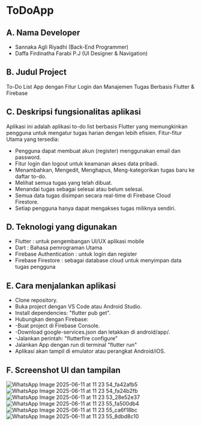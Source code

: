 # ToDoApp

## A. Nama Developer
- Sannaka Agli Riyadhi (Back-End Programmer)
- Daffa Firdinatha Farabi P.J (UI Designer & Navigation)

## B. Judul Project
To-Do List App dengan Fitur Login dan Manajemen Tugas Berbasis Flutter & Firebase

## C. Deskripsi fungsionalitas aplikasi
Aplikasi ini adalah aplikasi to-do list berbasis Flutter yang memungkinkan pengguna untuk mengatur tugas harian dengan lebih efisien.
Fitur-fitur Utama yang tersedia:
 - Pengguna dapat membuat akun (register) menggunakan email dan password.
 - Fitur login dan logout untuk keamanan akses data pribadi.
 - Menambahkan, Mengedit, Menghapus, Meng-kategorikan tugas baru ke daftar to-do.
 - Melihat semua tugas yang telah dibuat.
 - Menandai tugas sebagai selesai atau belum selesai.
 - Semua data tugas disimpan secara real-time di Firebase Cloud Firestore.
 - Setiap pengguna hanya dapat mengakses tugas miliknya sendiri.

## D. Teknologi yang digunakan
- Flutter : untuk pengembangan UI/UX aplikasi mobile
- Dart : Bahasa pemrograman Utama
- Firebase Authentication : untuk login dan register
- Firebase Firestore : sebagai database cloud untuk menyimpan data tugas pengguna

## E. Cara menjalankan aplikasi
- Clone repository.
- Buka project dengan VS Code atau Android Studio.
- Install dependencies: "flutter pub get".
- Hubungkan dengan Firebase:
- -Buat project di Firebase Console.
- -Download google-services.json dan letakkan di android/app/.
- -Jalankan perintah: "flutterfire configure"
- Jalankan App dengan run di terminal "flutter run"
- Aplikasi akan tampil di emulator atau perangkat Android/iOS.

## F. Screenshot UI dan tampilan

![WhatsApp Image 2025-06-11 at 11 23 54_fa42afb5](https://github.com/user-attachments/assets/eb9df0ed-76cb-4478-a605-c490189601c7)![WhatsApp Image 2025-06-11 at 11 23 54_fa24b2fb](https://github.com/user-attachments/assets/140e8a18-7a2a-4e00-98a0-1ce5dec32f79)
![WhatsApp Image 2025-06-11 at 11 23 53_28e52e37](https://github.com/user-attachments/assets/4c806162-13d9-4da8-970a-0413b7a50dc9)
![WhatsApp Image 2025-06-11 at 11 23 55_fa500db4](https://github.com/user-attachments/assets/0801dcf8-4264-41be-9ebf-c2d3d8efe91a)
![WhatsApp Image 2025-06-11 at 11 23 55_ca6f18bc](https://github.com/user-attachments/assets/f94cc4ae-6341-44b3-a04c-87c8ce475f7b)
![WhatsApp Image 2025-06-11 at 11 23 55_8dbd8c10](https://github.com/user-attachments/assets/98913e45-9870-45cf-9667-f863a39042c2)
